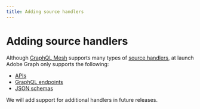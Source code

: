 ```yaml
---
title: Adding source handlers
---
```


# Adding source handlers

Although [GraphQL Mesh] supports many types of [source handlers], at launch Adobe Graph only supports the following:

- [APIs]
- [GraphQL endpoints]
- [JSON schemas]

<InlineAlert variant="info" slots="text"/>

We will add support for additional handlers in future releases.

<!-- Link Definitions -->

[GraphQL Mesh]: https://www.graphql-mesh.com/docs/getting-started/introduction
[source handlers]: https://www.graphql-mesh.com/docs/handlers/handlers-introduction
[APIs]: https://www.graphql-mesh.com/docs/handlers/openapi
[GraphQL endpoints]: https://www.graphql-mesh.com/docs/handlers/graphql
[JSON schemas]: https://www.graphql-mesh.com/docs/handlers/json-schema